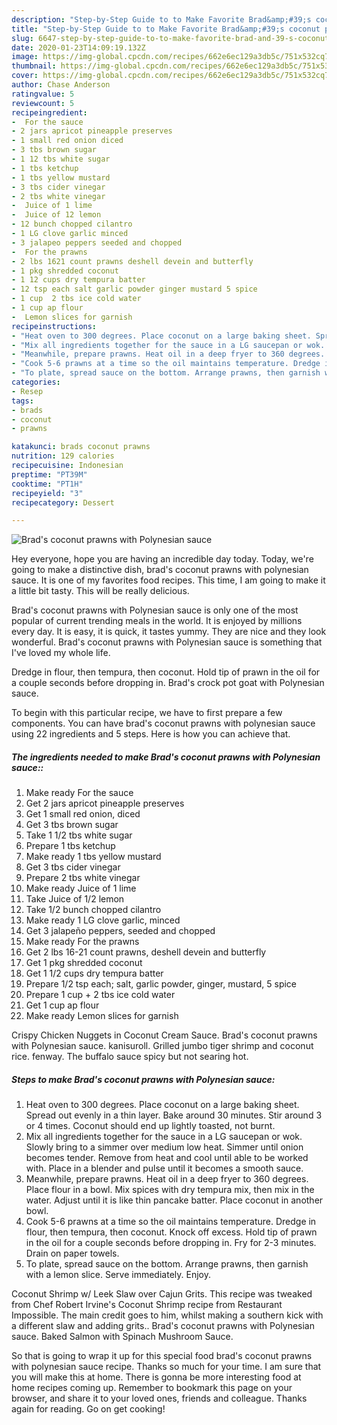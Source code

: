 ```yaml
---
description: "Step-by-Step Guide to to Make Favorite Brad&amp;#39;s coconut prawns with Polynesian sauce"
title: "Step-by-Step Guide to to Make Favorite Brad&amp;#39;s coconut prawns with Polynesian sauce"
slug: 6647-step-by-step-guide-to-to-make-favorite-brad-and-39-s-coconut-prawns-with-polynesian-sauce
date: 2020-01-23T14:09:19.132Z
image: https://img-global.cpcdn.com/recipes/662e6ec129a3db5c/751x532cq70/brads-coconut-prawns-with-polynesian-sauce-recipe-main-photo.jpg
thumbnail: https://img-global.cpcdn.com/recipes/662e6ec129a3db5c/751x532cq70/brads-coconut-prawns-with-polynesian-sauce-recipe-main-photo.jpg
cover: https://img-global.cpcdn.com/recipes/662e6ec129a3db5c/751x532cq70/brads-coconut-prawns-with-polynesian-sauce-recipe-main-photo.jpg
author: Chase Anderson
ratingvalue: 5
reviewcount: 5
recipeingredient:
-  For the sauce
- 2 jars apricot pineapple preserves
- 1 small red onion diced
- 3 tbs brown sugar
- 1 12 tbs white sugar
- 1 tbs ketchup
- 1 tbs yellow mustard
- 3 tbs cider vinegar
- 2 tbs white vinegar
-  Juice of 1 lime
-  Juice of 12 lemon
- 12 bunch chopped cilantro
- 1 LG clove garlic minced
- 3 jalapeo peppers seeded and chopped
-  For the prawns
- 2 lbs 1621 count prawns deshell devein and butterfly
- 1 pkg shredded coconut
- 1 12 cups dry tempura batter
- 12 tsp each salt garlic powder ginger mustard 5 spice
- 1 cup  2 tbs ice cold water
- 1 cup ap flour
-  Lemon slices for garnish
recipeinstructions:
- "Heat oven to 300 degrees. Place coconut on a large baking sheet. Spread out evenly in a thin layer. Bake around 30 minutes. Stir around 3 or 4 times. Coconut should end up lightly toasted, not burnt."
- "Mix all ingredients together for the sauce in a LG saucepan or wok. Slowly bring to a simmer over medium low heat. Simmer until onion becomes tender. Remove from heat and cool until able to be worked with. Place in a blender and pulse until it becomes a smooth sauce."
- "Meanwhile, prepare prawns. Heat oil in a deep fryer to 360 degrees. Place flour in a bowl. Mix spices with dry tempura mix, then mix in the water. Adjust until it is like thin pancake batter. Place coconut in another bowl."
- "Cook 5-6 prawns at a time so the oil maintains temperature. Dredge in flour, then tempura, then coconut. Knock off excess. Hold tip of prawn in the oil for a couple seconds before dropping in. Fry for 2-3 minutes. Drain on paper towels."
- "To plate, spread sauce on the bottom. Arrange prawns, then garnish with a lemon slice. Serve immediately. Enjoy."
categories:
- Resep
tags:
- brads
- coconut
- prawns

katakunci: brads coconut prawns
nutrition: 129 calories
recipecuisine: Indonesian
preptime: "PT39M"
cooktime: "PT1H"
recipeyield: "3"
recipecategory: Dessert

---
```



![Brad&#39;s coconut prawns with Polynesian sauce](https://img-global.cpcdn.com/recipes/662e6ec129a3db5c/751x532cq70/brads-coconut-prawns-with-polynesian-sauce-recipe-main-photo.jpg)

Hey everyone, hope you are having an incredible day today. Today, we're going to make a distinctive dish, brad&#39;s coconut prawns with polynesian sauce. It is one of my favorites food recipes. This time, I am going to make it a little bit tasty. This will be really delicious.

Brad&#39;s coconut prawns with Polynesian sauce is only one of the most popular of current trending meals in the world. It is enjoyed by millions every day. It is easy, it is quick, it tastes yummy. They are nice and they look wonderful. Brad&#39;s coconut prawns with Polynesian sauce is something that I've loved my whole life.

Dredge in flour, then tempura, then coconut. Hold tip of prawn in the oil for a couple seconds before dropping in. Brad&#39;s crock pot goat with Polynesian sauce.


To begin with this particular recipe, we have to first prepare a few components. You can have brad&#39;s coconut prawns with polynesian sauce using 22 ingredients and 5 steps. Here is how you can achieve that.

##### The ingredients needed to make Brad&#39;s coconut prawns with Polynesian sauce::

1. Make ready  For the sauce
1. Get 2 jars apricot pineapple preserves
1. Get 1 small red onion, diced
1. Get 3 tbs brown sugar
1. Take 1 1/2 tbs white sugar
1. Prepare 1 tbs ketchup
1. Make ready 1 tbs yellow mustard
1. Get 3 tbs cider vinegar
1. Prepare 2 tbs white vinegar
1. Make ready  Juice of 1 lime
1. Take  Juice of 1/2 lemon
1. Take 1/2 bunch chopped cilantro
1. Make ready 1 LG clove garlic, minced
1. Get 3 jalapeño peppers, seeded and chopped
1. Make ready  For the prawns
1. Get 2 lbs 16-21 count prawns, deshell devein and butterfly
1. Get 1 pkg shredded coconut
1. Get 1 1/2 cups dry tempura batter
1. Prepare 1/2 tsp each; salt, garlic powder, ginger, mustard, 5 spice
1. Prepare 1 cup + 2 tbs ice cold water
1. Get 1 cup ap flour
1. Make ready  Lemon slices for garnish


Crispy Chicken Nuggets in Coconut Cream Sauce. Brad&#39;s coconut prawns with Polynesian sauce. kanisuroll. Grilled jumbo tiger shrimp and coconut rice. fenway. The buffalo sauce spicy but not searing hot. 

##### Steps to make Brad&#39;s coconut prawns with Polynesian sauce:

1. Heat oven to 300 degrees. Place coconut on a large baking sheet. Spread out evenly in a thin layer. Bake around 30 minutes. Stir around 3 or 4 times. Coconut should end up lightly toasted, not burnt.
1. Mix all ingredients together for the sauce in a LG saucepan or wok. Slowly bring to a simmer over medium low heat. Simmer until onion becomes tender. Remove from heat and cool until able to be worked with. Place in a blender and pulse until it becomes a smooth sauce.
1. Meanwhile, prepare prawns. Heat oil in a deep fryer to 360 degrees. Place flour in a bowl. Mix spices with dry tempura mix, then mix in the water. Adjust until it is like thin pancake batter. Place coconut in another bowl.
1. Cook 5-6 prawns at a time so the oil maintains temperature. Dredge in flour, then tempura, then coconut. Knock off excess. Hold tip of prawn in the oil for a couple seconds before dropping in. Fry for 2-3 minutes. Drain on paper towels.
1. To plate, spread sauce on the bottom. Arrange prawns, then garnish with a lemon slice. Serve immediately. Enjoy.


Coconut Shrimp w/ Leek Slaw over Cajun Grits. This recipe was tweaked from Chef Robert Irvine&#39;s Coconut Shrimp recipe from Restaurant Impossible. The main credit goes to him, whilst making a southern kick with a different slaw and adding grits.. Brad&#39;s coconut prawns with Polynesian sauce. Baked Salmon with Spinach Mushroom Sauce. 

So that is going to wrap it up for this special food brad&#39;s coconut prawns with polynesian sauce recipe. Thanks so much for your time. I am sure that you will make this at home. There is gonna be more interesting food at home recipes coming up. Remember to bookmark this page on your browser, and share it to your loved ones, friends and colleague. Thanks again for reading. Go on get cooking!
